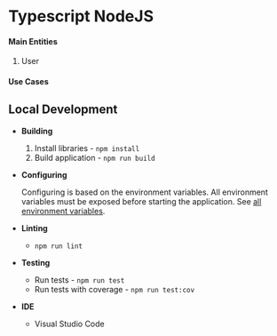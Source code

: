 # Typescript NodeJS

#### Main Entities
1. User

#### Use Cases
  
## Local Development
    
* **Building**

    1. Install libraries - `npm install`
    2. Build application - `npm run build`
    
* **Configuring**
  
    Configuring is based on the environment variables. All environment variables must be exposed before starting the application.
    See [all environment variables](./env/local.app.env).
    
* **Linting**

    * `npm run lint`
    
* **Testing**

    * Run tests - `npm run test`
    * Run tests with coverage - `npm run test:cov`
    
* **IDE**
      
    * Visual Studio Code
